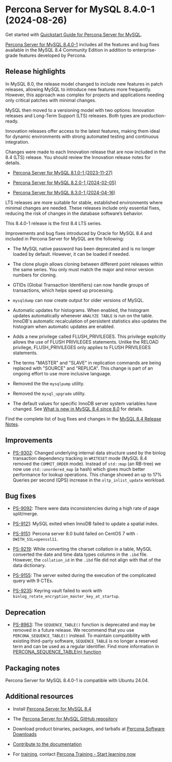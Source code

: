 # Percona Server for MySQL 8.4.0-1 (2024-08-26)

Get started with [Quickstart Guide for Percona Server for MySQL].

[Percona Server for MySQL 8.4.0-1] includes all the features and bug fixes available in the
MySQL 8.4 Community Edition in addition to enterprise-grade features developed by Percona.

## Release highlights

In MySQL 8.0, the release model changed to include new features in patch releases, allowing MySQL to introduce new features more frequently. However, this approach was complex for projects and applications needing only critical patches with minimal changes.

MySQL then moved to a versioning model with two options: Innovation releases and Long-Term Support (LTS) releases. Both types are production-ready.

Innovation releases offer access to the latest features, making them ideal for dynamic environments with strong automated testing and continuous integration.

Changes were made to each Innovation release that are now included in the 8.4 (LTS) release. You should review the Innovation release notes for details.

- [Percona Server for MySQL 8.1.0-1 (2023-11-27)](https://docs.percona.com/percona-server/innovation-release/release-notes/8.1.0-1.html)

- [Percona Server for MySQL 8.2.0-1 (2024-02-05)](https://docs.percona.com/percona-server/innovation-release/release-notes/8.2.0-1.html)

- [Percona Server for MySQL 8.3.0-1 (2024-04-16)](https://docs.percona.com/percona-server/innovation-release/release-notes/8.3.0-1.html)

LTS releases are more suitable for stable, established environments where minimal changes are needed. These releases include only essential fixes, reducing the risk of changes in the database software’s behavior.

This 8.4.0-1 release is the first 8.4 LTS series.

Improvements and bug fixes introduced by Oracle for MySQL 8.4 and included in Percona Server for MySQL are the following:

* The MySQL native password has been deprecated and is no longer loaded by default. However, it can be loaded if needed.

* The clone plugin allows cloning between different point releases within the same series. You only must match the major and minor version numbers for cloning.

* GTIDs (Global Transaction Identifiers) can now handle groups of transactions, which helps speed up processing.

* `mysqldump` can now create output for older versions of MySQL.

* Automatic updates for histograms. When enabled, the histogram updates automatically whenever `ANALYZE TABLE` is run on the table. InnoDB's automatic recalculation of persistent statistics also updates the histogram when automatic updates are enabled.

* Adds a new privilege called FLUSH_PRIVILEGES. This privilege explicitly allows the use of FLUSH PRIVILEGES statements. Unlike the RELOAD privilege, FLUSH_PRIVILEGES only applies to FLUSH PRIVILEGES statements.

* The terms "MASTER" and "SLAVE" in replication commands are being replaced with "SOURCE" and "REPLICA". This change is part of an ongoing effort to use more inclusive language.

* Removed the the `mysqlpump` utility.

* Removed the `mysql_upgrade` utility.

* The default values for specific InnoDB server system variables have changed. See [What is new in MySQL 8.4 since 8.0](https://dev.mysql.com/doc/refman/8.4/en/mysql-nutshell.html) for details.

Find the complete list of bug fixes and changes in the [MySQL 8.4 Release Notes].

## Improvements

* [PS-9302](https://perconadev.atlassian.net/browse/PS-9302): Changed underlying internal data structure used by the binlog transaction dependency tracking in `WRITESET` mode (MySQL 8.4 removed the `COMMIT_ORDER` mode). Instead of `std::map` (an RB-tree) we now use `std::unordered_map` (a hash) which gives much better performance for lookup operations. This change showed an up to 17% Queries per second (QPS) increase in the `oltp_inlist_update` workload.

## Bug fixes

* [PS-9092](https://perconadev.atlassian.net/browse/PS-9092): There were data inconsistencies during a high rate of page split/merge.

* [PS-9121](https://perconadev.atlassian.net/browse/PS-9121): MySQL exited when InnoDB failed to update a spatial index.

* [PS-9151](https://perconadev.atlassian.net/browse/PS-9151): Percona server 8.0 build failed on CentOS 7 with `-DWITH_SSL=openssl11`.

* [PS-9219](https://perconadev.atlassian.net/browse/PS-9219): While converting the charset collation in a table, MySQL converted the date and time data types columns in the `.ibd` file. However, the `collation_id` in the `.ibd` file did not align with that of the data dictionary.

* [PS-9155](https://perconadev.atlassian.net/browse/PS-9155): The server exited during the execution of the complicated query with 9 CTEs.

* [PS-9235](https://perconadev.atlassian.net/browse/PS-9235): Keyring vault failed to work with `binlog_rotate_encryption_master_key_at_startup`.

## Deprecation

* [PS-8963](https://perconadev.atlassian.net/browse/PS-8963): The `SEQUENCE_TABLE()` function is deprecated and may be removed in a future release. We recommend that you use `PERCONA_SEQUENCE_TABLE()` instead. To maintain compatibility with existing third-party software, `SEQUENCE_TABLE` is no longer a reserved term and can be used as a regular identifier. Find more information in [PERCONA_SEQUENCE_TABLE(n) function](../percona-sequence-table.md)

## Packaging notes

Percona Server for MySQL 8.4.0-1 is compatible with Ubuntu 24.04.

## Additional resources

* Install [Percona Server for MySQL 8.4]

* The [Percona Server for MySQL GitHub repository]

* Download product binaries, packages, and tarballs at [Percona Software Downloads]

* [Contribute to the documentation]

* For [training], contact [Percona Training - Start learning now]

[Quickstart Guide for Percona Server for MySQL]: ../quickstart-overview.md

[Quickstart Guide for Percona Server for MySQL]: ../quickstart-overview.md
[Percona Server for MySQL 8.4.0-1]: https://www.percona.com/software/mysql-database/percona-server
[MySQL 8.4 Release Notes]: https://dev.mysql.com/doc/relnotes/mysql/8.4/en/news-8-4-0.html
[Percona Server for MySQL 8.4]: https://docs.percona.com/percona-server/8.4/installation.html

[Percona Server for MySQL GitHub repository]: https://github.com/percona/percona-server
[Percona Software Downloads]: https://www.percona.com/downloads
[Contribute to the documentation]: https://github.com/percona/psmysql-docs/blob/8.0/contributing.md
[training]: https://www.percona.com/training
[Percona Training - Start learning now]: https://learn.percona.com/contact-me